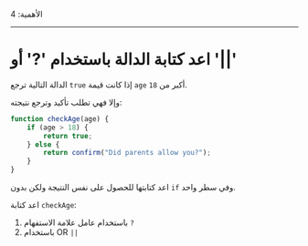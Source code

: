 الأهمية: 4

---

# اعد كتابة الدالة باستخدام '?' أو '||'

الدالة التالية ترجع `true` إذا كانت قيمة `age` أكبر من `18`.

وإلا فهي تطلب تأكيد وترجع نتيجته:

```js
function checkAge(age) {
    if (age > 18) {
        return true;
    } else {
        return confirm("Did parents allow you?");
    }
}
```

اعد كتابتها للحصول على نفس النتيجة ولكن بدون `if` وفي سطر واحد.

اعد كتابة `checkAge`:

1. باستخدام عامل علامة الاستفهام `?`
2. باستخدام OR `||`
